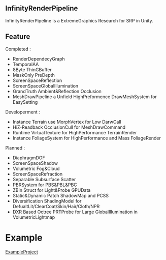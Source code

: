 ## InfinityRenderPipeline
InfinityRenderPipeline is a ExtremeGraphics Research for SRP in Unity.



## Feature
Completed : 
* RenderDependecyGraph
* TemporalAA
* 8Byte ThinGBuffer
* MaskOnly PreDepth
* ScreenSpaceReflection
* ScreenSpaceGlobalIllumination
* GrandTruth Ambient&Reflection Occlusion
* MeshDrawPipeline a Unfield HighPreformence DrawMeshSystem for EasySetting


Developerment : 
* Instance Terrain use MorphVertex for Low DarwCall
* HiZ-Readback OcclusionCull for MeshDrawCommand
* Runtime VirtualTexture for HighPerformance TerrainRender
* Instance FoliageSystem for HighPerformance and Mass FoliageRender


Planned : 
* DiaphragmDOF
* ScreenSpaceShadow
* Volumetric Fog&Cloud
* ScreenSpaceRefraction
* Separable Subsurface Scatter
* PBRSystem for PBS&PBL&PBC
* ZBin Struct for Light&Probe GPUData
* Static&Dynamic Patch ShadowMap and PCSS
* Diversification ShadingModel for DefualtLit/ClearCoat/Skin/Hair/Cloth/NPR
* DXR Based Octree PRTProbe for Large GlobalIllumination in VolumetricLightmap



# Example
[ExampleProject](https://github.com/haolange/InfinityExample)



